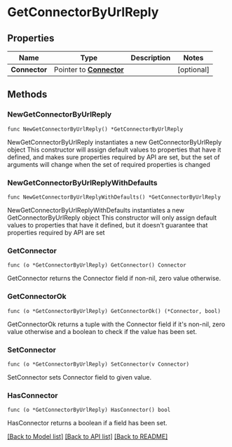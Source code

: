 # GetConnectorByUrlReply

## Properties

Name | Type | Description | Notes
------------ | ------------- | ------------- | -------------
**Connector** | Pointer to [**Connector**](Connector.md) |  | [optional] 

## Methods

### NewGetConnectorByUrlReply

`func NewGetConnectorByUrlReply() *GetConnectorByUrlReply`

NewGetConnectorByUrlReply instantiates a new GetConnectorByUrlReply object
This constructor will assign default values to properties that have it defined,
and makes sure properties required by API are set, but the set of arguments
will change when the set of required properties is changed

### NewGetConnectorByUrlReplyWithDefaults

`func NewGetConnectorByUrlReplyWithDefaults() *GetConnectorByUrlReply`

NewGetConnectorByUrlReplyWithDefaults instantiates a new GetConnectorByUrlReply object
This constructor will only assign default values to properties that have it defined,
but it doesn't guarantee that properties required by API are set

### GetConnector

`func (o *GetConnectorByUrlReply) GetConnector() Connector`

GetConnector returns the Connector field if non-nil, zero value otherwise.

### GetConnectorOk

`func (o *GetConnectorByUrlReply) GetConnectorOk() (*Connector, bool)`

GetConnectorOk returns a tuple with the Connector field if it's non-nil, zero value otherwise
and a boolean to check if the value has been set.

### SetConnector

`func (o *GetConnectorByUrlReply) SetConnector(v Connector)`

SetConnector sets Connector field to given value.

### HasConnector

`func (o *GetConnectorByUrlReply) HasConnector() bool`

HasConnector returns a boolean if a field has been set.


[[Back to Model list]](../README.md#documentation-for-models) [[Back to API list]](../README.md#documentation-for-api-endpoints) [[Back to README]](../README.md)


